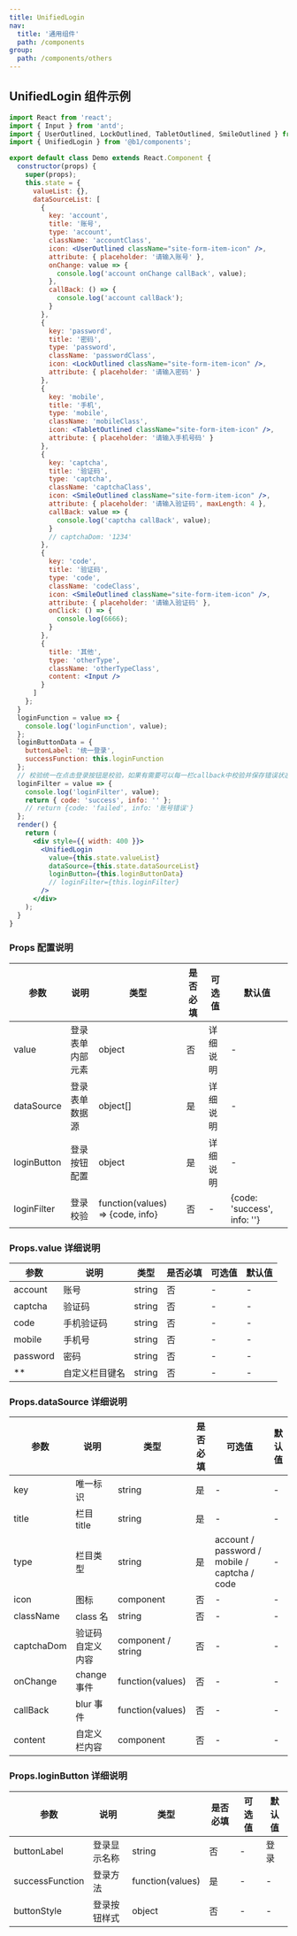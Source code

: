 ```yaml
---
title: UnifiedLogin
nav:
  title: '通用组件'
  path: /components
group:
  path: /components/others
---
```


## UnifiedLogin 组件示例

```jsx
import React from 'react';
import { Input } from 'antd';
import { UserOutlined, LockOutlined, TabletOutlined, SmileOutlined } from '@ant-design/icons';
import { UnifiedLogin } from '@b1/components';

export default class Demo extends React.Component {
  constructor(props) {
    super(props);
    this.state = {
      valueList: {},
      dataSourceList: [
        {
          key: 'account',
          title: '账号',
          type: 'account',
          className: 'accountClass',
          icon: <UserOutlined className="site-form-item-icon" />,
          attribute: { placeholder: '请输入账号' },
          onChange: value => {
            console.log('account onChange callBack', value);
          },
          callBack: () => {
            console.log('account callBack');
          }
        },
        {
          key: 'password',
          title: '密码',
          type: 'password',
          className: 'passwordClass',
          icon: <LockOutlined className="site-form-item-icon" />,
          attribute: { placeholder: '请输入密码' }
        },
        {
          key: 'mobile',
          title: '手机',
          type: 'mobile',
          className: 'mobileClass',
          icon: <TabletOutlined className="site-form-item-icon" />,
          attribute: { placeholder: '请输入手机号码' }
        },
        {
          key: 'captcha',
          title: '验证码',
          type: 'captcha',
          className: 'captchaClass',
          icon: <SmileOutlined className="site-form-item-icon" />,
          attribute: { placeholder: '请输入验证码', maxLength: 4 },
          callBack: value => {
            console.log('captcha callBack', value);
          }
          // captchaDom: '1234'
        },
        {
          key: 'code',
          title: '验证码',
          type: 'code',
          className: 'codeClass',
          icon: <SmileOutlined className="site-form-item-icon" />,
          attribute: { placeholder: '请输入验证码' },
          onClick: () => {
            console.log(6666);
          }
        },
        {
          title: '其他',
          type: 'otherType',
          className: 'otherTypeClass',
          content: <Input />
        }
      ]
    };
  }
  loginFunction = value => {
    console.log('loginFunction', value);
  };
  loginButtonData = {
    buttonLabel: '统一登录',
    successFunction: this.loginFunction
  };
  // 校验统一在点击登录按钮是校验，如果有需要可以每一栏callback中校验并保存错误状态，在此回调
  loginFilter = value => {
    console.log('loginFilter', value);
    return { code: 'success', info: '' };
    // return {code: 'failed', info: '账号错误'}
  };
  render() {
    return (
      <div style={{ width: 400 }}>
        <UnifiedLogin
          value={this.state.valueList}
          dataSource={this.state.dataSourceList}
          loginButton={this.loginButtonData}
          // loginFilter={this.loginFilter}
        />
      </div>
    );
  }
}
```

### Props 配置说明

| 参数        | 说明             | 类型                             | 是否必填 | 可选值   | 默认值                      |
| ----------- | ---------------- | -------------------------------- | -------- | -------- | --------------------------- |
| value       | 登录表单内部元素 | object                           | 否       | 详细说明 | -                           |
| dataSource  | 登录表单数据源   | object[]                         | 是       | 详细说明 | -                           |
| loginButton | 登录按钮配置     | object                           | 是       | 详细说明 | -                           |
| loginFilter | 登录校验         | function(values) => {code, info} | 否       | -        | {code: 'success', info: ''} |

### Props.value 详细说明

| 参数     | 说明           | 类型   | 是否必填 | 可选值 | 默认值 |
| -------- | -------------- | ------ | -------- | ------ | ------ |
| account  | 账号           | string | 否       | -      | -      |
| captcha  | 验证码         | string | 否       | -      | -      |
| code     | 手机验证码     | string | 否       | -      | -      |
| mobile   | 手机号         | string | 否       | -      | -      |
| password | 密码           | string | 否       | -      | -      |
| \*\*     | 自定义栏目键名 | string | 否       | -      | -      |

### Props.dataSource 详细说明

| 参数       | 说明             | 类型               | 是否必填 | 可选值                                       | 默认值 |
| ---------- | ---------------- | ------------------ | -------- | -------------------------------------------- | ------ |
| key        | 唯一标识         | string             | 是       | -                                            | -      |
| title      | 栏目 title       | string             | 是       | -                                            | -      |
| type       | 栏目类型         | string             | 是       | account / password / mobile / captcha / code | -      |
| icon       | 图标             | component          | 否       | -                                            | -      |
| className  | class 名         | string             | 否       | -                                            | -      |
| captchaDom | 验证码自定义内容 | component / string | 否       | -                                            | -      |
| onChange   | change 事件      | function(values)   | 否       | -                                            | -      |
| callBack   | blur 事件        | function(values)   | 否       | -                                            | -      |
| content    | 自定义栏内容     | component          | 否       | -                                            | -      |

### Props.loginButton 详细说明

| 参数            | 说明         | 类型             | 是否必填 | 可选值 | 默认值 |
| --------------- | ------------ | ---------------- | -------- | ------ | ------ |
| buttonLabel     | 登录显示名称 | string           | 否       | -      | 登录   |
| successFunction | 登录方法     | function(values) | 是       | -      | -      |
| buttonStyle     | 登录按钮样式 | object           | 否       | -      | -      |
